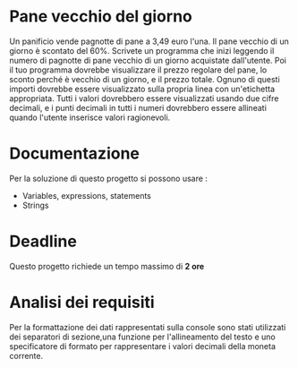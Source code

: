 # Pane vecchio del giorno

Un panificio vende pagnotte di pane a 3,49 euro l'una. 
Il pane vecchio di un giorno è scontato del 60%. 
Scrivete un programma che inizi leggendo il numero di pagnotte di pane vecchio di un giorno acquistate dall'utente. 
Poi il tuo programma dovrebbe visualizzare il prezzo regolare del pane, lo sconto perché è vecchio di un giorno, e il prezzo totale. 
Ognuno di questi importi dovrebbe essere visualizzato sulla propria linea con un'etichetta appropriata. 
Tutti i valori dovrebbero essere visualizzati usando due cifre decimali, e i punti decimali in tutti i numeri dovrebbero essere allineati quando l'utente inserisce valori ragionevoli.


# Documentazione

Per la soluzione di questo progetto si possono usare :

- Variables, expressions, statements
- Strings

# Deadline

Questo progetto richiede un tempo massimo di **2 ore**

# Analisi dei requisiti
Per la formattazione dei dati rappresentati sulla console sono stati utilizzati
dei separatori di sezione,una funzione per l'allineamento del testo e uno 
specificatore di formato per rappresentare i valori decimali della moneta corrente.
